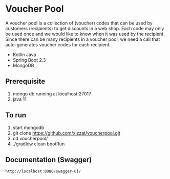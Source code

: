 # Voucher Pool

A voucher pool is a collection of (voucher) codes that can be used by customers (recipients) to get discounts in a
web shop. Each code may only be used once and we would like to know when it was used by the recipient. Since
there can be many recipients in a voucher pool, we need a call that auto-generates voucher codes for each recipient.

- Kotlin Java
- Spring Boot 2.3
- MongoDB

## Prerequisite
1. mongo db running at localhost:27017
2. java 11

## To run
1. start mongodb
2. git clone https://github.com/xizzat/voucherpool.git
3. cd voucherpool/
4. ./gradlew clean bootRun

## Documentation (Swagger)
```http://localhost:8080/swagger-ui/```
